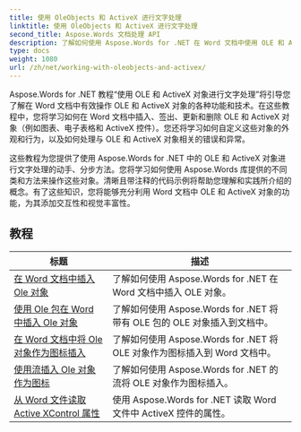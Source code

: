 ```yaml
---
title: 使用 OleObjects 和 ActiveX 进行文字处理
linktitle: 使用 OleObjects 和 ActiveX 进行文字处理
second_title: Aspose.Words 文档处理 API
description: 了解如何使用 Aspose.Words for .NET 在 Word 文档中使用 OLE 和 ActiveX 对象。带有代码示例的详细教程。
type: docs
weight: 1080
url: /zh/net/working-with-oleobjects-and-activex/
---
```


Aspose.Words for .NET 教程“使用 OLE 和 ActiveX 对象进行文字处理”将引导您了解在 Word 文档中有效操作 OLE 和 ActiveX 对象的各种功能和技术。在这些教程中，您将学习如何在 Word 文档中插入、签出、更新和删除 OLE 和 ActiveX 对象（例如图表、电子表格和 ActiveX 控件）。您还将学习如何自定义这些对象的外观和行为，以及如何处理与 OLE 和 ActiveX 对象相关的错误和异常。

这些教程为您提供了使用 Aspose.Words for .NET 中的 OLE 和 ActiveX 对象进行文字处理的动手、分步方法。您将学习如何使用 Aspose.Words 库提供的不同类和方法来操作这些对象。清晰且带注释的代码示例将帮助您理解和实践所介绍的概念。有了这些知识，您将能够充分利用 Word 文档中 OLE 和 ActiveX 对象的功能，为其添加交互性和视觉丰富性。

 ## 教程
| 标题 | 描述 |
| --- | --- |
| [在 Word 文档中插入 Ole 对象](./insert-ole-object/) | 了解如何使用 Aspose.Words for .NET 在 Word 文档中插入 OLE 对象。 |
| [使用 Ole 包在 Word 中插入 Ole 对象](./insert-ole-object-with-ole-package/) | 了解如何使用 Aspose.Words for .NET 将带有 OLE 包的 OLE 对象插入到文档中。 |
| [在 Word 文档中将 Ole 对象作为图标插入](./insert-ole-object-as-icon/) | 了解如何使用 Aspose.Words for .NET 将 OLE 对象作为图标插入到 Word 文档中。 |
| [使用流插入 Ole 对象作为图标](./insert-ole-object-as-icon-using-stream/) | 了解如何使用 Aspose.Words for .NET 的流将 OLE 对象作为图标插入。 |
| [从 Word 文件读取 Active XControl 属性](./read-active-xcontrol-properties/) | 使用 Aspose.Words for .NET 读取 Word 文件中 ActiveX 控件的属性。 |